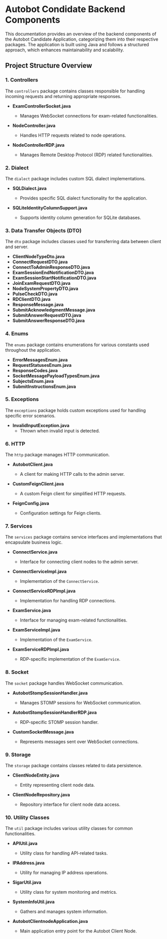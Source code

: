 # Autobot Condidate Backend Components

This documentation provides an overview of the backend components of the Autobot Candidate Application, categorizing them into their respective packages. The application is built using Java and follows a structured approach, which enhances maintainability and scalability.

## Project Structure Overview

### 1. **Controllers**
The `controllers` package contains classes responsible for handling incoming requests and returning appropriate responses.

- **ExamControllerSocket.java**
  - Manages WebSocket connections for exam-related functionalities.

- **NodeController.java**
  - Handles HTTP requests related to node operations.

- **NodeControllerRDP.java**
  - Manages Remote Desktop Protocol (RDP) related functionalities.

### 2. **Dialect**
The `dialect` package includes custom SQL dialect implementations.

- **SQLDialect.java**
  - Provides specific SQL dialect functionality for the application.

- **SQLiteIdentityColumnSupport.java**
  - Supports identity column generation for SQLite databases.

### 3. **Data Transfer Objects (DTO)**
The `dto` package includes classes used for transferring data between client and server.

- **ClientNodeTypeDto.java**
- **ConnectRequestDTO.java**
- **ConnectToAdminResponseDTO.java**
- **ExamSessionEndNotificationDTO.java**
- **ExamSessionStartNotificationDTO.java**
- **JoinExamRequestDTO.java**
- **NodeSystemPropertyDTO.java**
- **PulseCheckDTO.java**
- **RDClientDTO.java**
- **ResponseMessage.java**
- **SubmitAcknowledgmentMessage.java**
- **SubmitAnswerRequestDTO.java**
- **SubmitAnswerResponseDTO.java**

### 4. **Enums**
The `enums` package contains enumerations for various constants used throughout the application.

- **ErrorMessagesEnum.java**
- **RequestStatusesEnum.java**
- **ResponseCodes.java**
- **SocketMessagePayloadTypesEnum.java**
- **SubjectsEnum.java**
- **SubmitInstructionsEnum.java**

### 5. **Exceptions**
The `exceptions` package holds custom exceptions used for handling specific error scenarios.

- **InvalidInputException.java**
  - Thrown when invalid input is detected.

### 6. **HTTP**
The `http` package manages HTTP communication.

- **AutobotClient.java**
  - A client for making HTTP calls to the admin server.

- **CustomFeignClient.java**
  - A custom Feign client for simplified HTTP requests.

- **FeignConfig.java**
  - Configuration settings for Feign clients.

### 7. **Services**
The `services` package contains service interfaces and implementations that encapsulate business logic.

- **ConnectService.java**
  - Interface for connecting client nodes to the admin server.

- **ConnectServiceImpl.java**
  - Implementation of the `ConnectService`.

- **ConnectServiceRDPImpl.java**
  - Implementation for handling RDP connections.

- **ExamService.java**
  - Interface for managing exam-related functionalities.

- **ExamServiceImpl.java**
  - Implementation of the `ExamService`.

- **ExamServiceRDPImpl.java**
  - RDP-specific implementation of the `ExamService`.

### 8. **Socket**
The `socket` package handles WebSocket communication.

- **AutobotStompSessionHandler.java**
  - Manages STOMP sessions for WebSocket communication.

- **AutobotStompSessionHandlerRDP.java**
  - RDP-specific STOMP session handler.

- **CustomSocketMessage.java**
  - Represents messages sent over WebSocket connections.

### 9. **Storage**
The `storage` package contains classes related to data persistence.

- **ClientNodeEntity.java**
  - Entity representing client node data.

- **ClientNodeRepository.java**
  - Repository interface for client node data access.

### 10. **Utility Classes**
The `util` package includes various utility classes for common functionalities.

- **APIUtil.java**
  - Utility class for handling API-related tasks.

- **IPAddress.java**
  - Utility for managing IP address operations.

- **SigarUtil.java**
  - Utility class for system monitoring and metrics.

- **SystemInfoUtil.java**
  - Gathers and manages system information.

- **AutobotClientnodeApplication.java**
  - Main application entry point for the Autobot Client Node.
